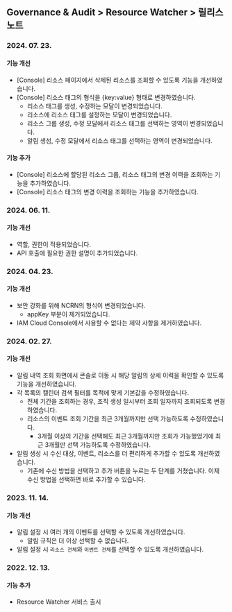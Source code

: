 ## Governance & Audit > Resource Watcher > 릴리스 노트

### 2024. 07. 23.

#### 기능 개선

- [Console] 리소스 페이지에서 삭제된 리소스를 조회할 수 있도록 기능을 개선하였습니다.
- [Console] 리소스 태그의 형식을 {key:value} 형태로 변경하였습니다.
  - 리소스 태그를 생성, 수정하는 모달이 변경되었습니다.
  - 리소스에 리소스 태그를 설정하는 모달이 변경되었습니다.
  - 리소스 그룹 생성, 수정 모달에서 리소스 태그를 선택하는 영역이 변경되었습니다.
  - 알림 생성, 수정 모달에서 리소스 태그를 선택하는 영역이 변경되었습니다.

#### 기능 추가

- [Console] 리소스에 할당된 리소스 그룹, 리소스 태그의 변경 이력을 조회하는 기능을 추가하였습니다.
- [Console] 리소스 태그의 변경 이력을 조회하는 기능을 추가하였습니다.

### 2024. 06. 11.

#### 기능 개선

- 역할, 권한이 적용되었습니다.
- API 호출에 필요한 권한 설명이 추가되었습니다.

### 2024. 04. 23.

#### 기능 개선

- 보안 강화를 위해 NCRN의 형식이 변경되었습니다.
  - appKey 부분이 제거되었습니다.
- IAM Cloud Console에서 사용할 수 없다는 제약 사항을 제거하였습니다.

### 2024. 02. 27.

#### 기능 개선

- 알림 내역 조회 화면에서 콘솔로 이동 시 해당 알림의 상세 이력을 확인할 수 있도록 기능을 개선하였습니다.
- 각 목록의 캘린더 검색 필터를 목적에 맞게 기본값을 수정하였습니다.
  - 전체 기간을 조회하는 경우, 조직 생성 일시부터 조회 일자까지 조회되도록 변경하였습니다.
  - 리소스의 이벤트 조회 기간을 최근 3개월까지만 선택 가능하도록 수정하였습니다.
    - 3개월 이상의 기간을 선택해도 최근 3개월까지만 조회가 가능했었기에 최근 3개월만 선택 가능하도록 수정하였습니다.
- 알림 생성 시 수신 대상, 이벤트, 리소스를 더 편리하게 추가할 수 있도록 개선하였습니다.
  - 기존에 수신 방법을 선택하고 추가 버튼을 누르는 두 단계를 거쳤습니다. 이제 수신 방법을 선택하면 바로 추가할 수 있습니다.

### 2023. 11. 14.

#### 기능 개선

- 알림 설정 시 여러 개의 이벤트를 선택할 수 있도록 개선하였습니다.
  - 알림 규칙은 더 이상 선택할 수 없습니다.
- 알림 설정 시 `리소스 전체`와 `이벤트 전체`를 선택할 수 있도록 개선하였습니다.

### 2022. 12. 13.

#### 기능 추가

- Resource Watcher 서비스 출시
